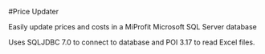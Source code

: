 #Price Updater

Easily update prices and costs in a MiProfit Microsoft SQL Server database

Uses SQLJDBC 7.0 to connect to database and POI 3.17 to read Excel files.
